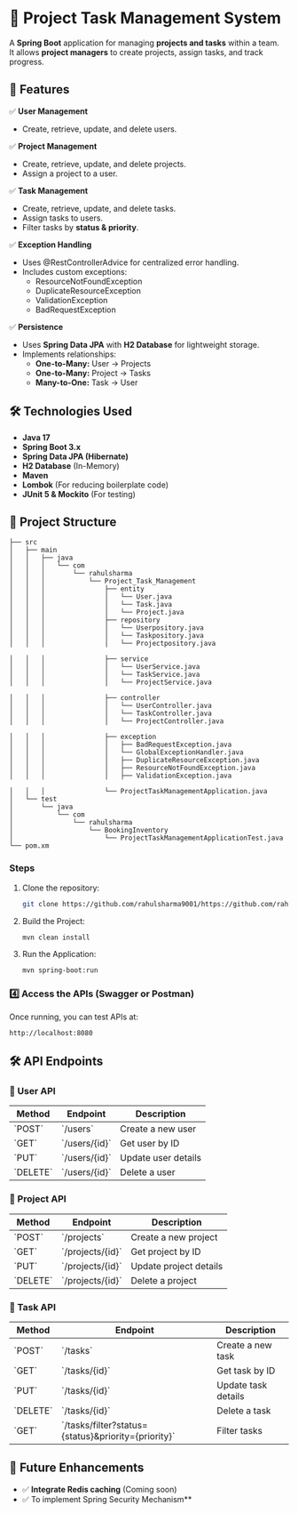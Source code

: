 # 📌 Project Task Management System
A **Spring Boot** application for managing **projects and tasks** within a team.  
It allows **project managers** to create projects, assign tasks, and track progress.

## 📖 Features
✅ **User Management**
- Create, retrieve, update, and delete users.

✅ **Project Management**
- Create, retrieve, update, and delete projects.
- Assign a project to a user.

✅ **Task Management**
- Create, retrieve, update, and delete tasks.
- Assign tasks to users.
- Filter tasks by **status & priority**.

✅ **Exception Handling**
- Uses @RestControllerAdvice for centralized error handling.
- Includes custom exceptions:
    - ResourceNotFoundException
    - DuplicateResourceException
    - ValidationException
    - BadRequestException

✅ **Persistence**
- Uses **Spring Data JPA** with **H2 Database** for lightweight storage.
- Implements relationships:
    - **One-to-Many:** User → Projects
    - **One-to-Many:** Project → Tasks
    - **Many-to-One:** Task → User

## 🛠 Technologies Used
- **Java 17**
- **Spring Boot 3.x**
- **Spring Data JPA (Hibernate)**
- **H2 Database** (In-Memory)
- **Maven**
- **Lombok** (For reducing boilerplate code)
- **JUnit 5 & Mockito** (For testing)

## 📂 Project Structure
```
├── src
│   ├── main
│   │   ├── java
│   │   │   └── com
│   │   │       └── rahulsharma
│   │   │           └── Project_Task_Management
│   │   │               ├── entity
│   │   │               │   └── User.java
│   │   │               │   └── Task.java
│   │   │               │   └── Project.java
│   │   │               ├── repository
│   │   │               │   └── Userpository.java
│   │   │               │   └── Taskpository.java
│   │   │               │   └── Projectpository.java

│   │   │               ├── service
│   │   │               │   └── UserService.java
│   │   │               │   └── TaskService.java
│   │   │               │   └── ProjectService.java

│   │   │               ├── controller
│   │   │               │   └── UserController.java
│   │   │               │   └── TaskController.java
│   │   │               │   └── ProjectController.java

│   │   │               ├── exception
│   │   │               │   ├── BadRequestException.java
│   │   │               │   └── GlobalExceptionHandler.java
│   │   │               │   ├── DuplicateResourceException.java
│   │   │               │   ├── ResourceNotFoundException.java
│   │   │               │   ├── ValidationException.java

│   │   │               └── ProjectTaskManagementApplication.java
│   └── test
│       └── java
│           └── com
│               └── rahulsharma
│                   └── BookingInventory
│                       └── ProjectTaskManagementApplicationTest.java
└── pom.xm

```

### Steps
1. Clone the repository:
   ```bash
   git clone https://github.com/rahulsharma9001/https://github.com/rahulsharma9001/Project-Task-Management-Spring-.git
   ```
2. Build the Project:
   ```bash
   mvn clean install
   ```

3. Run the Application:
   ```bash
   mvn spring-boot:run
   ```

### 4️⃣ Access the APIs (Swagger or Postman)
Once running, you can test APIs at:  

```
http://localhost:8080
```

## 🛠 API Endpoints

### 🔹 User API
| Method | Endpoint | Description |
|--------|----------|-------------|
| \`POST\` | \`/users\` | Create a new user |
| \`GET\`  | \`/users/{id}\` | Get user by ID |
| \`PUT\`  | \`/users/{id}\` | Update user details |
| \`DELETE\` | \`/users/{id}\` | Delete a user |

### 🔹 Project API
| Method | Endpoint | Description |
|--------|----------|-------------|
| \`POST\` | \`/projects\` | Create a new project |
| \`GET\`  | \`/projects/{id}\` | Get project by ID |
| \`PUT\`  | \`/projects/{id}\` | Update project details |
| \`DELETE\` | \`/projects/{id}\` | Delete a project |

### 🔹 Task API
| Method | Endpoint | Description |
|--------|----------|-------------|
| \`POST\` | \`/tasks\` | Create a new task |
| \`GET\`  | \`/tasks/{id}\` | Get task by ID |
| \`PUT\`  | \`/tasks/{id}\` | Update task details |
| \`DELETE\` | \`/tasks/{id}\` | Delete a task |
| \`GET\` | \`/tasks/filter?status={status}&priority={priority}\` | Filter tasks |



## 📌 Future Enhancements
- ✅ **Integrate Redis caching** (Coming soon)
- ✅ To implement Spring Security Mechanism**
